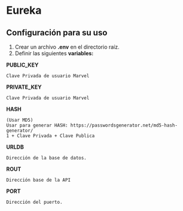 # Eureka


## Configuración para su uso ##

1. Crear un archivo **.env** en el directorio raíz.
2. Definir las siguientes **variables:**

**PUBLIC_KEY**
```
Clave Privada de usuario Marvel
```

**PRIVATE_KEY**
```
Clave Privada de usuario Marvel
```
**HASH**

```
(Usar MD5)
Usar para generar HASH: https://passwordsgenerator.net/md5-hash-generator/
1 + Clave Privada + Clave Publica
```
**URLDB**
```
Dirección de la base de datos.
```
**ROUT**
```
Dirección base de la API
```
**PORT**
```
Dirección del puerto.
```
